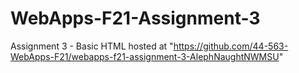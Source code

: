 # WebApps-F21-Assignment-3
Assignment 3 - Basic HTML
hosted at "https://github.com/44-563-WebApps-F21/webapps-f21-assignment-3-AlephNaughtNWMSU"
